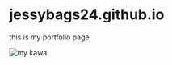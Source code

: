 # jessybags24.github.io
this is my portfolio page

![my kawa](https://camo.githubusercontent.com/56036edfd5722cdec5a4122ee557d72e25bc495df52e79f040b6ca8ef31319e5/68747470733a2f2f696d672e6672656570696b2e636f6d2f7072656d69756d2d70686f746f2f61692d67656e6572617465642d696c6c757374726174696f6e2d61692d746563686e6f6c6f67792d68656c70696e672d70656f706c652d65766572796461792d6c6966655f3434313336322d343035332e6a70673f73697a653d363236266578743d6a70672667613d4741312e322e3930383131323734382e313639343236363632382673656d743d737068)
